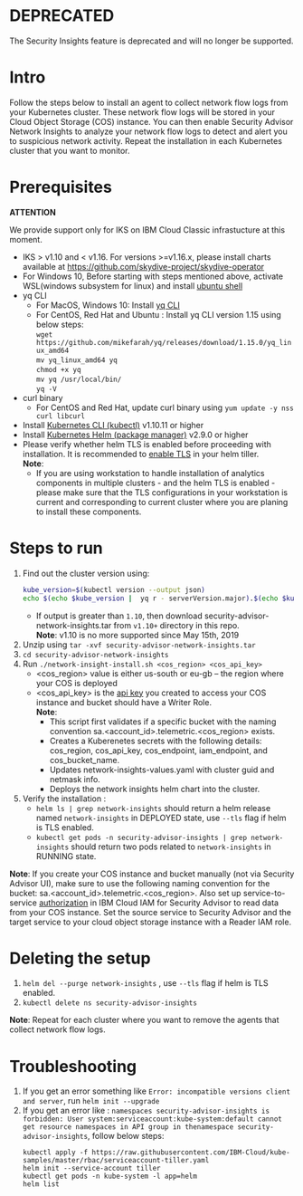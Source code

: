 # DEPRECATED
The Security Insights feature is deprecated and will no longer be supported.

# Intro

Follow the steps below to install an agent to collect network flow logs from your Kubernetes cluster. These network flow logs will be stored in your Cloud Object Storage (COS) instance. You can then enable Security Advisor Network Insights to analyze your network flow logs to detect and alert you to suspicious network activity. Repeat the installation in each Kubernetes cluster that you want to monitor.

# Prerequisites

**ATTENTION**

We provide support only for IKS on IBM Cloud Classic infrastucture at this moment.

- IKS > v1.10 and < v1.16. For versions >=v1.16.x, please install charts available at https://github.com/skydive-project/skydive-operator
- For Windows 10, Before starting with steps mentioned above, activate WSL(windows subsystem for linux) and install [ubuntu shell](https://win10faq.com/install-run-ubuntu-bash-windows-10/)
- yq CLI
  - For MacOS, Windows 10: Install [yq CLI](http://mikefarah.github.io/yq/)
  - For CentOS, Red Hat and Ubuntu : Install yq CLI version 1.15 using below steps:  
    `wget https://github.com/mikefarah/yq/releases/download/1.15.0/yq_linux_amd64`  
    `mv yq_linux_amd64 yq`  
    `chmod +x yq`  
    `mv yq /usr/local/bin/`  
    `yq -V`
- curl binary
  - For CentOS and Red Hat, update curl binary using `yum update -y nss curl libcurl`
- Install [Kubernetes CLI (kubectl)](https://kubernetes.io/docs/tasks/tools/install-kubectl/) v1.10.11 or higher
- Install [Kubernetes Helm (package manager)](https://docs.helm.sh/using_helm/#from-script) v2.9.0 or higher
- Please verify whether helm TLS is enabled before proceeding with installation. It is recommended to [enable TLS](https://github.com/helm/helm/blob/master/docs/tiller_ssl.md) in your helm tiller.  
  **Note**:
  - If you are using workstation to handle installation of analytics components in multiple clusters - and the helm TLS is enabled - please make sure that the TLS configurations in your workstation is current and corresponding to current cluster where you are planing to install these components.

# Steps to run

1. Find out the cluster version using:
   ```sh
   kube_version=$(kubectl version --output json)
   echo $(echo $kube_version |  yq r - serverVersion.major).$(echo $kube_version |  yq r - serverVersion.minor)
   ```
   - If output is greater than `1.10`, then download security-advisor-network-insights.tar from `v1.10+` directory in this repo.    
   **Note**: v1.10 is no more supported since May 15th, 2019
2. Unzip using `tar -xvf security-advisor-network-insights.tar`
3. `cd security-advisor-network-insights`
4. Run `./network-insight-install.sh <cos_region> <cos_api_key>`
   - <cos_region> value is either us-south or eu-gb – the region where your COS is deployed
   - <cos_api_key> is the [api key](https://cloud.ibm.com/docs/services/cloud-object-storage/iam/service-credentials.html#service-credentials) you created to access your COS instance and bucket should have a Writer Role.  
     **Note**:
     - This script first validates if a specific bucket with the naming convention sa.<account_id>.telemetric.<cos_region> exists.
     - Creates a Kuberenetes secrets with the following details: cos_region, cos_api_key, cos_endpoint, iam_endpoint, and cos_bucket_name.
     - Updates network-insights-values.yaml with cluster guid and netmask info.
     - Deploys the network insights helm chart into the cluster.
5. Verify the installation :
   - `helm ls | grep network-insights` should return a helm release named `network-insights` in DEPLOYED state, use `--tls` flag if helm is TLS enabled.
   - `kubectl get pods -n security-advisor-insights | grep network-insights` should return two pods related to `network-insights` in RUNNING state.

**Note**: If you create your COS instance and bucket manually (not via Security Advisor UI), make sure to use the following naming convention for the bucket: sa.<account_id>.telemetric.<cos_region>. Also set up service-to-service [authorization](https://cloud.ibm.com/docs/iam/authorizations.html#serviceauth) in IBM Cloud IAM for Security Advisor to read data from your COS instance. Set the source service to Security Advisor and the target service to your cloud object storage instance with a Reader IAM role.

# Deleting the setup

1. `helm del --purge network-insights` , use `--tls` flag if helm is TLS enabled.
2. `kubectl delete ns security-advisor-insights`

**Note**: Repeat for each cluster where you want to remove the agents that collect network flow logs.

# Troubleshooting

1. If you get an error something like `Error: incompatible versions client and server`, run `helm init --upgrade`
2. If you get an error like : `namespaces security-advisor-insights is forbidden: User system:serviceaccount:kube-system:default cannot get resource namespaces in API group in thenamespace security-advisor-insights`, follow below steps:
   ```kubectl delete deployment tiller-deploy -n kube-system
   kubectl apply -f https://raw.githubusercontent.com/IBM-Cloud/kube-samples/master/rbac/serviceaccount-tiller.yaml
   helm init --service-account tiller
   kubectl get pods -n kube-system -l app=helm
   helm list
   ```
